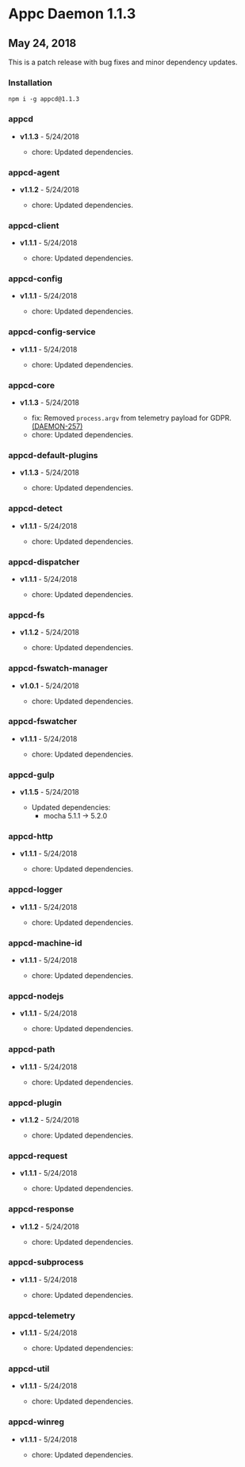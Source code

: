 # Appc Daemon 1.1.3

## May 24, 2018

This is a patch release with bug fixes and minor dependency updates.

### Installation

```
npm i -g appcd@1.1.3
```

### appcd

 * **v1.1.3** - 5/24/2018

   * chore: Updated dependencies.

### appcd-agent

 * **v1.1.2** - 5/24/2018

   * chore: Updated dependencies.

### appcd-client

 * **v1.1.1** - 5/24/2018

   * chore: Updated dependencies.

### appcd-config

 * **v1.1.1** - 5/24/2018

   * chore: Updated dependencies.

### appcd-config-service

 * **v1.1.1** - 5/24/2018

   * chore: Updated dependencies.

### appcd-core

 * **v1.1.3** - 5/24/2018

   * fix: Removed `process.argv` from telemetry payload for GDPR.
     [(DAEMON-257)](https://jira.appcelerator.org/browse/DAEMON-257)
   * chore: Updated dependencies.

### appcd-default-plugins

 * **v1.1.3** - 5/24/2018

   * chore: Updated dependencies.

### appcd-detect

 * **v1.1.1** - 5/24/2018

   * chore: Updated dependencies.

### appcd-dispatcher

 * **v1.1.1** - 5/24/2018

   * chore: Updated dependencies.

### appcd-fs

 * **v1.1.2** - 5/24/2018

   * chore: Updated dependencies.

### appcd-fswatch-manager

 * **v1.0.1** - 5/24/2018

   * chore: Updated dependencies.

### appcd-fswatcher

 * **v1.1.1** - 5/24/2018

   * chore: Updated dependencies.

### appcd-gulp

 * **v1.1.5** - 5/24/2018

   * Updated dependencies:
     - mocha 5.1.1 -> 5.2.0

### appcd-http

 * **v1.1.1** - 5/24/2018

   * chore: Updated dependencies.

### appcd-logger

 * **v1.1.1** - 5/24/2018

   * chore: Updated dependencies.

### appcd-machine-id

 * **v1.1.1** - 5/24/2018

   * chore: Updated dependencies.

### appcd-nodejs

 * **v1.1.1** - 5/24/2018

   * chore: Updated dependencies.

### appcd-path

 * **v1.1.1** - 5/24/2018

   * chore: Updated dependencies.

### appcd-plugin

 * **v1.1.2** - 5/24/2018

   * chore: Updated dependencies.

### appcd-request

 * **v1.1.1** - 5/24/2018

   * chore: Updated dependencies.

### appcd-response

 * **v1.1.2** - 5/24/2018

   * chore: Updated dependencies.

### appcd-subprocess

 * **v1.1.1** - 5/24/2018

   * chore: Updated dependencies.

### appcd-telemetry

 * **v1.1.1** - 5/24/2018

   * chore: Updated dependencies:

### appcd-util

 * **v1.1.1** - 5/24/2018

   * chore: Updated dependencies.

### appcd-winreg

 * **v1.1.1** - 5/24/2018

   * chore: Updated dependencies.
